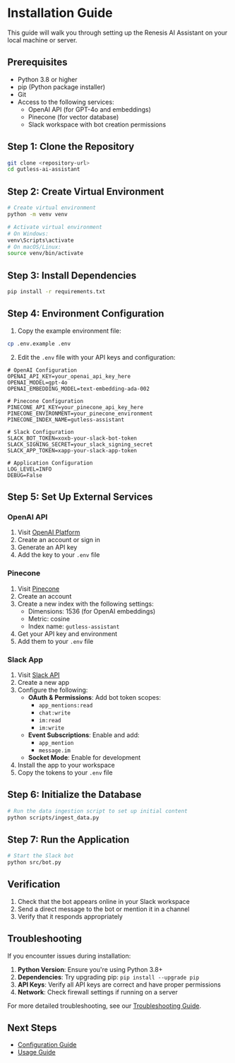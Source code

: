 # Installation Guide

This guide will walk you through setting up the Renesis AI Assistant on your local machine or server.

## Prerequisites

- Python 3.8 or higher
- pip (Python package installer)
- Git
- Access to the following services:
  - OpenAI API (for GPT-4o and embeddings)
  - Pinecone (for vector database)
  - Slack workspace with bot creation permissions

## Step 1: Clone the Repository

```bash
git clone <repository-url>
cd gutless-ai-assistant
```

## Step 2: Create Virtual Environment

```bash
# Create virtual environment
python -m venv venv

# Activate virtual environment
# On Windows:
venv\Scripts\activate
# On macOS/Linux:
source venv/bin/activate
```

## Step 3: Install Dependencies

```bash
pip install -r requirements.txt
```

## Step 4: Environment Configuration

1. Copy the example environment file:
```bash
cp .env.example .env
```

2. Edit the `.env` file with your API keys and configuration:
```env
# OpenAI Configuration
OPENAI_API_KEY=your_openai_api_key_here
OPENAI_MODEL=gpt-4o
OPENAI_EMBEDDING_MODEL=text-embedding-ada-002

# Pinecone Configuration
PINECONE_API_KEY=your_pinecone_api_key_here
PINECONE_ENVIRONMENT=your_pinecone_environment
PINECONE_INDEX_NAME=gutless-assistant

# Slack Configuration
SLACK_BOT_TOKEN=xoxb-your-slack-bot-token
SLACK_SIGNING_SECRET=your_slack_signing_secret
SLACK_APP_TOKEN=xapp-your-slack-app-token

# Application Configuration
LOG_LEVEL=INFO
DEBUG=False
```

## Step 5: Set Up External Services

### OpenAI API
1. Visit [OpenAI Platform](https://platform.openai.com/)
2. Create an account or sign in
3. Generate an API key
4. Add the key to your `.env` file

### Pinecone
1. Visit [Pinecone](https://www.pinecone.io/)
2. Create an account
3. Create a new index with the following settings:
   - Dimensions: 1536 (for OpenAI embeddings)
   - Metric: cosine
   - Index name: `gutless-assistant`
4. Get your API key and environment
5. Add them to your `.env` file

### Slack App
1. Visit [Slack API](https://api.slack.com/apps)
2. Create a new app
3. Configure the following:
   - **OAuth & Permissions**: Add bot token scopes:
     - `app_mentions:read`
     - `chat:write`
     - `im:read`
     - `im:write`
   - **Event Subscriptions**: Enable and add:
     - `app_mention`
     - `message.im`
   - **Socket Mode**: Enable for development
4. Install the app to your workspace
5. Copy the tokens to your `.env` file

## Step 6: Initialize the Database

```bash
# Run the data ingestion script to set up initial content
python scripts/ingest_data.py
```

## Step 7: Run the Application

```bash
# Start the Slack bot
python src/bot.py
```

## Verification

1. Check that the bot appears online in your Slack workspace
2. Send a direct message to the bot or mention it in a channel
3. Verify that it responds appropriately

## Troubleshooting

If you encounter issues during installation:

1. **Python Version**: Ensure you're using Python 3.8+
2. **Dependencies**: Try upgrading pip: `pip install --upgrade pip`
3. **API Keys**: Verify all API keys are correct and have proper permissions
4. **Network**: Check firewall settings if running on a server

For more detailed troubleshooting, see our [Troubleshooting Guide](troubleshooting.md).

## Next Steps

- [Configuration Guide](configuration.md)
- [Usage Guide](usage.md)